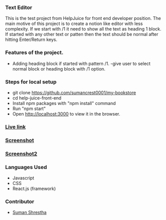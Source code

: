 ### Text Editor

This is the test project from HelpJuice for front end developer position. The main motive of this project is to create a notion like editor with less complexity. If we start with /1 it need to show all the text as heading 1 block. If started with any other text or patten then the text should be normal after hitting Enter/Return keys.

### Features of the project.

- Adding heading block if started with pattern /1.
  -give user to select normal block or heading block with /1 option.

### Steps for local setup

- git clone https://github.com/sumancrest0001/my-bookstore
- cd help-juice-front-end
- Install npm packages with "npm install" command
- Run "npm start"
- Open [http://localhost:3000](http://localhost:3000) to view it in the browser.

### [Live link]()

### [Screenshot](public/images/Screenshot1.png "with editor and different blocks")

### [Screenshot2](public/images/Screenshot.png "normal page")

### Languages Used

- Javascript
- CSS
- React.js (framework)

### Contributor

- [Suman Shrestha](https://github.com/sumancrest0001/)
